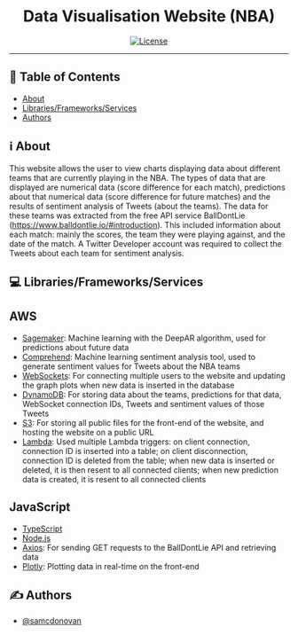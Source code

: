 <h1 align="center">Data Visualisation Website (NBA)</h1>

<div align="center">

  <!--[![Status](https://img.shields.io/badge/status-active-success.svg)]()-->
  [![License](https://img.shields.io/badge/license-MIT-blue.svg)](/LICENSE)

</div>

---

## 📝 Table of Contents
- [About](#about)
- [Libraries/Frameworks/Services](#built_using)
- [Authors](#authors)

## ℹ️ About <a name = "about"></a>

This website allows the user to view charts displaying data about different teams that are currently playing in the NBA. The types of data that are displayed are numerical data (score difference for each match), predictions about that numerical data (score difference for future matches) and the results of sentiment analysis of Tweets (about the teams). The data for these teams was extracted from the free API service BallDontLie (https://www.balldontlie.io/#introduction). This included information about each match: mainly the scores, the team they were playing against, and the date of the match. A Twitter Developer account was required to collect the Tweets about each team for sentiment analysis. 

## 💻 Libraries/Frameworks/Services <a name = "built_using"></a>
## AWS
- [Sagemaker](https://aws.amazon.com/sagemaker/): Machine learning with the DeepAR algorithm, used for predictions about future data
- [Comprehend](https://aws.amazon.com/comprehend/): Machine learning sentiment analysis tool, used to generate sentiment values for Tweets about the NBA teams
- [WebSockets](https://docs.aws.amazon.com/apigateway/latest/developerguide/apigateway-websocket-api.html): For connecting multiple users to the website and updating the graph plots when new data is inserted in the database
- [DynamoDB](https://aws.amazon.com/dynamodb/): For storing data about the teams, predictions for that data, WebSocket connection IDs, Tweets and sentiment values of those Tweets
- [S3](https://aws.amazon.com/s3/): For storing all public files for the front-end of the website, and hosting the website on a public URL
- [Lambda](https://aws.amazon.com/lambda/): Used multiple Lambda triggers: on client connection, connection ID is inserted into a table; on client disconnection, connection ID is deleted from the table; when new data is inserted or deleted, it is then resent to all connected clients; when new prediction data is created, it is resent to all connected clients
## JavaScript
- [TypeScript](https://www.typescriptlang.org/)
- [Node.js](https://nodejs.org/en/)
- [Axios](https://axios-http.com/): For sending GET requests to the BallDontLie API and retrieving data
- [Plotly](https://plotly.com/): Plotting data in real-time on the front-end

## ✍️ Authors <a name = "authors"></a>
- [@samcdonovan](https://github.com/samcdonovan)
